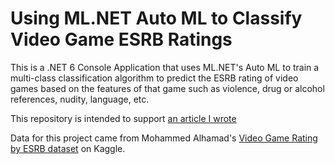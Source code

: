 # Using ML.NET Auto ML to Classify Video Game ESRB Ratings

This is a .NET 6 Console Application that uses ML.NET's Auto ML to train a multi-class classification algorithm to predict the ESRB rating of video games based on the features of that game such as violence, drug or alcohol references, nudity, language, etc.

This repository is intended to support [an article I wrote](https://accessibleai.dev/post/ml_net-video-game-classification/)

Data for this project came from Mohammed Alhamad's [Video Game Rating by ESRB dataset](https://www.kaggle.com/imohtn/video-games-rating-by-esrb) on Kaggle. 
